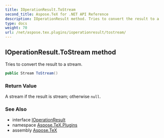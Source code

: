 ```yaml
---
title: IOperationResult.ToStream
second_title: Aspose.TeX for .NET API Reference
description: IOperationResult method. Tries to convert the result to a stream
type: docs
weight: 70
url: /net/aspose.tex.plugins/ioperationresult/tostream/
---
```

## IOperationResult.ToStream method

Tries to convert the result to a stream.

```csharp
public Stream ToStream()
```

### Return Value

A stream if the result is stream; otherwise `null`.

### See Also

* interface [IOperationResult](../)
* namespace [Aspose.TeX.Plugins](../../ioperationresult/)
* assembly [Aspose.TeX](../../../)


